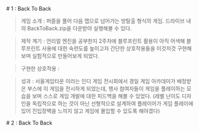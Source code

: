 \# 1 : Back To Back

>게임 소개 : 퍼즐을 풀어 다음 맵으로 넘어가는 방탈출 형식의 게임. 드라이브 내의 BackToBack.zip을 다운받아 실행해볼 수 있다.

>제작 계기 : 언리얼 엔진을 공부한지 2주차에 블루프린트 활용이 아직 어색해 블루프린트 사용에 대한 숙련도를 높이고자 간단한 상호작용들을 이것저것 구현해보며 실험적으로 만들어보게 되었다.

>구현한 상호작용 :

>성과 : 서울게임타운 이라는 인디 게임 전시회에서 경일 게임 아카데미가 배정받은 부스에 이 게임을 전시하게 되었는데, 행사 참여자들이 게임을 플레이하는 모습을 보며 스스로 게임 개발에 대한 피드백을 해볼 수 있었다.
(레벨 난이도 디자인을 독립적으로 하는 것이 아닌 선형적으로 설계하여 플레이어가 게임 플레이에 있어 진입장벽을 느끼지 않고 게임에 몰입할 수 있도록 해야겠다)


\# 2 : Back To Back





